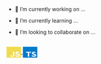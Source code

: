 
- 🔭 I’m currently working on ...
- 🌱 I’m currently learning ...
- 👯 I’m looking to collaborate on ...


  <a href="https://github.com/JuniorRondin1">
</div>

<div style="display: inline_block"><br>
  <img align="center" alt="Rafa-Js" height="30" width="40" src="https://raw.githubusercontent.com/devicons/devicon/master/icons/javascript/javascript-plain.svg">
  <img align="center" alt="Rafa-Ts" height="30" width="40" src="https://raw.githubusercontent.com/devicons/devicon/master/icons/typescript/typescript-plain.svg">
